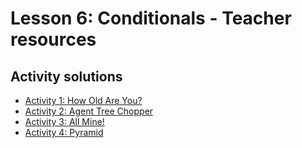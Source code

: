 # Lesson 6: Conditionals - Teacher resources

## Activity solutions

* [Activity 1: How Old Are You?](/courses/csintro/teacherzone/conditionals/activity-1)
* [Activity 2: Agent Tree Chopper](/courses/csintro/teacherzone/conditionals/activity-2)
* [Activity 3: All Mine!](/courses/csintro/teacherzone/conditionals/activity-3)
* [Activity 4: Pyramid](/courses/csintro/teacherzone/conditionals/activity-4)